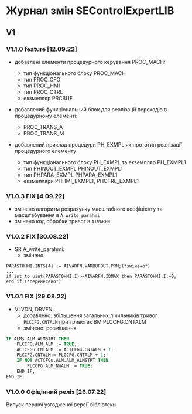 # Журнал змін SEControlExpertLIB

## V1

### V1.1.0 feature [12.09.22]

- добавлені елементи процедурного керування PROC_MACH:
  - тип функціонального блоку PROC_MACH
  - тип PROC_CFG
  - тип PROC_HMI
  - тип PROC_CTRL
  - екзмепляр PRCBUF

- добавлений функціональний блок для реалізації переходів в процедурному елементі:
  - PROC_TRANS_A
  - PROC_TRANS_M

- добавлений приклад процедури PH_EXMPL як прототип реалізації процедурного елементу
  - тип функціонального блоку PH_EXMPL та екземпляр PH_EXMPL1
  - тип PHINOUT_EXMPL PHINOUT_EXMPL1
  - тип PHPARA_EXMPL PHPARA_EXMPL1
  - екзмепляри PHHMI_EXMPL1, PHCTRL_EXMPL1


### V1.0.3 FIX [4.09.22]

- змінено алгоритм розрахунку масштабного коефіцієнту та масштабування в `A_write_parahmi`
- змінено код обробки тривог в `AIVARFN`

### V1.0.2 FIX [30.08.22]

- SR A_write_parahmi:
  -  змінено


```
PARASTOHMI.INTS[4] := AIVARFN.VARBUFOUT.PRM;(*змінено*)
...
if int_to_uint(PARASTOHMI.I)>=AIVARFN.IDMAX then PARASTOHMI.I:=0; end_if;(*перенесено*)
```

### V1.0.1 FIX [29.08.22] 

- VLVDN, DRVFN: 
  - добавлено: збільшення загальних лічильників тривог `PLCCFG.CNTALM` при тривогах ВМ PLCCFG.CNTALM
  - змінено: розміщення

```pascal
IF ALMs.ALM_ALMSTRT THEN
    PLCCFG.ALM_ALM := TRUE;
    ACTCFGu.CNTALM := ACTCFGu.CNTALM + 1;
    PLCCFG.CNTALM:= PLCCFG.CNTALM + 1;
    IF NOT ACTCFGu.ALM.ALM_ALMSTRT THEN
        PLCCFG.ALM_NWALM := TRUE;
    END_IF;
END_IF;
```

### V1.0.0 Офіцінний реліз [26.07.22] 

Випуск першої узгодженої версії бібліотеки

